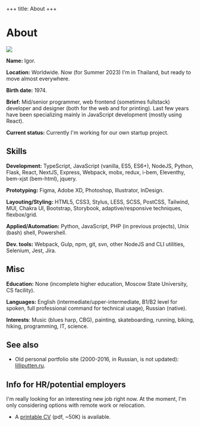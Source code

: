 +++
title: About
+++

About
=====

<div class="Facepalm">
  <img src="/images/facepalm/BrownCBG-sm.jpg" />
</div>

__Name:__ Igor.

__Location:__ Worldwide. Now (for Summer 2023) I'm in Thailand, but ready to move almost everywhere.

__Birth date:__ 1974.

__Brief:__ Mid/senior programmer, web frontend (sometimes fullstack) developer and designer (both for the web and for printing). Last few years have been specializing mainly in JavaScript development (mostly using React).

__Current status:__ Currently I'm working for our own startup project.

## Skills

__Development:__ TypeScript, JavaScript (vanilla, ES5, ES6+), NodeJS, Python, Flask, React, NextJS, Express, Webpack, mobx, redux, i-bem, Eleventhy, bem-xjst (bem-html), jquery.

__Prototyping:__ Figma, Adobe XD, Photoshop, Illustrator, InDesign.

__Layouting/Styling:__ HTML5, CSS3, Stylus, LESS, SCSS, PostCSS, Tailwind, MUI, Chakra UI, Bootstrap, Storybook, adaptive/responsive techniques, flexbox/grid.

__Applied/Automation:__ Python, JavaScript, PHP (in previous projects), Unix (bash) shell, Powershell.

__Dev. tools:__ Webpack, Gulp, npm, git, svn, other NodeJS and CLI utilities, Selenium, Jest, Jira.

## Misc

__Education:__ None (incomplete higher education, Moscow State University, CS facility).

__Languages:__ English (intermediate/upper-intermediate, B1/B2 level for spoken, full professional command for technical usage), Russian (native).

__Interests__: Music (blues harp, CBG), painting, skateboarding, running, biking, hiking, programming, IT, science.

## See also

- Old personal portfolio site (2000-2016, in Russian, is not updated): <a href="http://lilliputten.ru" target="_blank">lilliputten.ru</a>.

## Info for HR/potential employers

I'm really looking for an interesting new job right now. At the moment, I'm only considering options with remote work or relocation.

- A <a href="https://raw.githubusercontent.com/lilliputten/lilliputten.github.io/master/site/cv-lilliputten-2023-v1-1-3.pdf" target="_blank">printable CV</a> (pdf, ~50K) is available.

<!--
 @changed 2023.07.21, 20:26
-->

